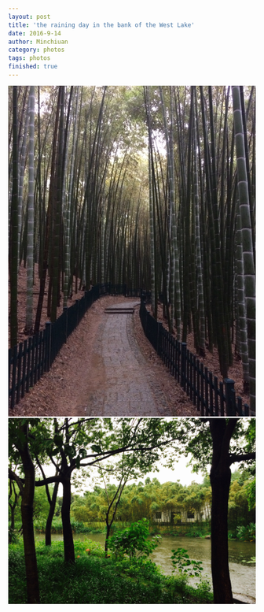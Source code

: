 ```yaml
---
layout: post
title: 'the raining day in the bank of the West Lake'
date: 2016-9-14
author: Minchiuan
category: photos
tags: photos
finished: true
---
```


![Photo 1](/assets/photos/IMG_0764.jpg)
![Photo 2](/assets/photos/IMG_0767.jpg)
